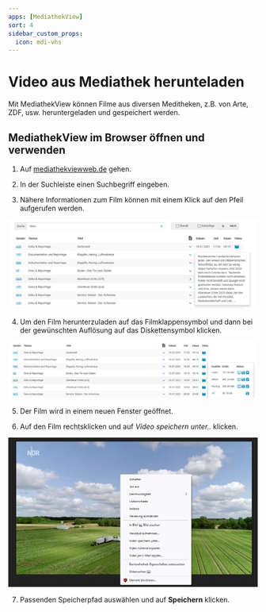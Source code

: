 ```yaml
---
apps: [MediathekView]
sort: 4
sidebar_custom_props:
  icon: mdi-vhs
---
```


# Video aus Mediathek herunteladen



Mit MediathekView können Filme aus diversen Meditheken, z.B. von Arte, ZDF, usw. heruntergeladen und gespeichert werden.

## MediathekView im Browser öffnen und verwenden

1. Auf [mediathekviewweb.de](https://mediathekviewweb.de) gehen.

2. In der Suchleiste einen Suchbegriff eingeben.

3. Nähere Informationen zum Film können mit einem Klick auf den Pfeil aufgerufen werden.

![](./images/video-media01.png)

4. Um den Film herunterzuladen auf das Filmklappensymbol und dann bei der gewünschten Auflösung auf das Diskettensymbol klicken.

![](./images/video-media02.png)


5. Der Film wird in einem neuen Fenster geöffnet.

6. Auf den Film rechtsklicken und auf _Video speichern unter.._ klicken.

![](./images/video-media03.png)

7. Passenden Speicherpfad auswählen und auf __Speichern__ klicken.
